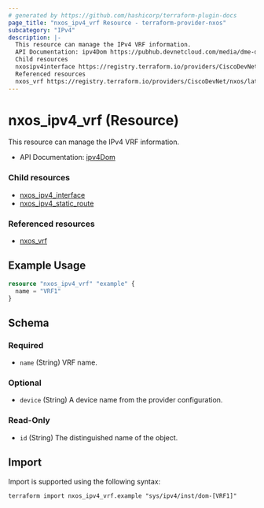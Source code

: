 ```yaml
---
# generated by https://github.com/hashicorp/terraform-plugin-docs
page_title: "nxos_ipv4_vrf Resource - terraform-provider-nxos"
subcategory: "IPv4"
description: |-
  This resource can manage the IPv4 VRF information.
  API Documentation: ipv4Dom https://pubhub.devnetcloud.com/media/dme-docs-10-2-2/docs/Layer%203/ipv4:Dom/
  Child resources
  nxosipv4interface https://registry.terraform.io/providers/CiscoDevNet/nxos/latest/docs/resources/ipv4_interfacenxosipv4static_route https://registry.terraform.io/providers/CiscoDevNet/nxos/latest/docs/resources/ipv4_static_route
  Referenced resources
  nxos_vrf https://registry.terraform.io/providers/CiscoDevNet/nxos/latest/docs/resources/vrf
---
```


# nxos_ipv4_vrf (Resource)

This resource can manage the IPv4 VRF information.

- API Documentation: [ipv4Dom](https://pubhub.devnetcloud.com/media/dme-docs-10-2-2/docs/Layer%203/ipv4:Dom/)

### Child resources

- [nxos_ipv4_interface](https://registry.terraform.io/providers/CiscoDevNet/nxos/latest/docs/resources/ipv4_interface)
- [nxos_ipv4_static_route](https://registry.terraform.io/providers/CiscoDevNet/nxos/latest/docs/resources/ipv4_static_route)

### Referenced resources

- [nxos_vrf](https://registry.terraform.io/providers/CiscoDevNet/nxos/latest/docs/resources/vrf)

## Example Usage

```terraform
resource "nxos_ipv4_vrf" "example" {
  name = "VRF1"
}
```

<!-- schema generated by tfplugindocs -->
## Schema

### Required

- `name` (String) VRF name.

### Optional

- `device` (String) A device name from the provider configuration.

### Read-Only

- `id` (String) The distinguished name of the object.

## Import

Import is supported using the following syntax:

```shell
terraform import nxos_ipv4_vrf.example "sys/ipv4/inst/dom-[VRF1]"
```
